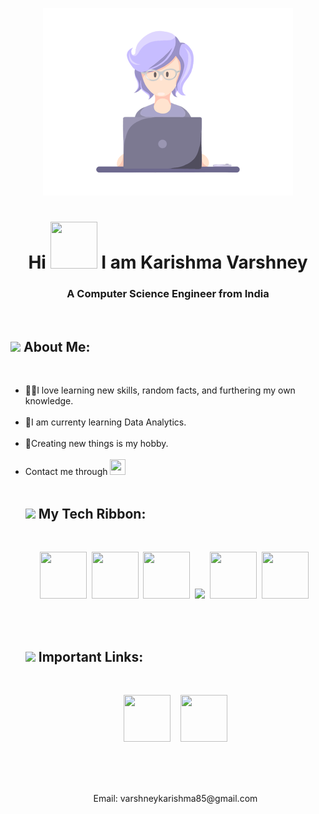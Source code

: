 <!--Top Picture-->
<p align = "center"><img src="/Git Images/coder_image.gif" width = "400" height = "300"></p>

<!--Hi-->
<h1 align = "center">Hi <img src="/Git Images/391906110_WAVING_HAND_400px.gif" width = "75" height = "75"> I am Karishma Varshney</h1>
<h3 align="center">A Computer Science Engineer from India</h3>
<br>

<!--About me-->
<h2 dir="auto"><img src="/Git Images/Bulb icon.gif" width="40" data-animated-image="" ></a> <strong>About Me:</strong></h2>
<br>
<ul>
  <li>🐱‍🏍I love learning new skills, random facts, and furthering my own knowledge.</li><br>
  <li>🌱I am currenty learning Data Analytics.</li><br>
  <li>🤖Creating new things is my hobby.</li><br>
  <li> Contact me through <a href="https://www.linkedin.com/in/karishma-varshney-0503b2148/"><img src="/Git Images/linkedin logo.png" width=25 height=25></a>&nbsp&nbsp&nbsp
<br>

<!--Tech ribbon-->
<br>
<h2 dir="auto"><img src="/Git Images/Bulb icon.gif" width="40" data-animated-image="" ></a> <strong>My Tech Ribbon:</strong></h2>
<br>
<p align="center">
  <a href="https://www.microsoft.com/en-in/sql-server/sql-server-2019"><img src="/Git Images/Sql server logo.png" width=75 height=75></a>&nbsp
  <a href="https://www.python.org/"><img src="/Git Images/Python logo.png" width=75 height=75></a>&nbsp
  <a href="https://www.tableau.com/"><img src="/Git Images/tableau logo.jpg" width=75 height=75></a>&nbsp
  <a href="https://powerbi.microsoft.com/en/"><img src="/Git Images/Power Bi logo.png" height=75></a>&nbsp
  <a href="https://www.microsoft.com/en-in/microsoft-365/excel"><img src="/Git Images/Excel Logo.png" width=75 height=75></a>&nbsp
  <a href="https://www.java.com/"><img src="/Git Images/java logo.png" width=75 height=75></a>&nbsp
</p>
<br>

<!--Important Link-->
<br>
<h2 dir="auto"><img src="/Git Images/Bulb icon.gif" width="40" data-animated-image="" ></a> <strong>Important Links:</strong></h2>
<br>
<p align="center">
  <a href="https://www.linkedin.com/in/karishma-varshney-0503b2148/"><img src="/Git Images/linkedin logo.png" width=75 height=75></a>&nbsp&nbsp&nbsp
  <a href="https://www.hackerrank.com/varshneykarishm2"><img src="/Git Images/hackerrank logo.png" width=75 height=75></a>
</p>
<br>

<!--Contact Footer-->
<br>
<br>
  <p align="center">
  Email: varshneykarishma85@gmail.com
  </p>
